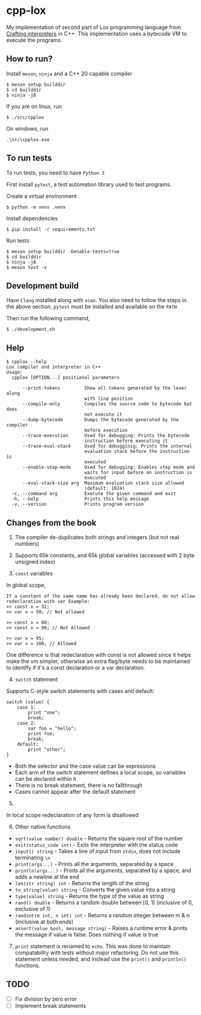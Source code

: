 # cpp-lox

My implementation of second part of Lox programming language from [Crafting interpreters](https://www.craftinginterpreters.com/contents.html) in C++. This implementation uses a bytecode VM to execute the programs.

## How to run?

Install `meson`, `ninja` and a C++ 20 capable compiler

```
$ meson setup builddir
$ cd builddir
$ ninja -j8
```

If you are on linux, run
```
$ ./src/cpplox
```

On windows, run
```
.\src\cpplox.exe
```

## To run tests

To run tests, you need to have `Python 3`

First install `pytest`, a test automation library used to test programs.

Create a virtual environment
```
$ python -m venv .venv
```

Install dependencies
```
$ pip install -r requirements.txt
```

Run tests
```
$ meson setup builddir -Denable-tests=true
$ cd builddir
$ ninja -j8
$ meson test -v
```

## Development build

Have `Clang` installed along with `asan`. You also need to follow the steps in the above section, `pytest` must be installed and available on the `PATH`

Then run the following command,
```
$ ./development.sh
```

## Help
```
$ cpplox --help
Lox compiler and interpreter in C++
Usage:
  cpplox [OPTION...] positional parameters

      --print-tokens         Show all tokens generated by the lexer along 
                             with line position
      --compile-only         Compiles the source code to bytecode but does 
                             not execute it
      --dump-bytecode        Dumps the bytecode generated by the compiler 
                             before execution
      --trace-execution      Used for debugging: Prints the bytecode 
                             instruction before executing it
      --trace-eval-stack     Used for debugginig: Prints the internal 
                             evaluation stack before the instruction is 
                             executed
      --enable-step-mode     Used for debugging: Enables step mode and 
                             waits for input before an instruction is 
                             executed
      --eval-stack-size arg  Maximum evaluation stack size allowed 
                             (default: 1024)
  -c, --command arg          Execute the given command and exit
  -h, --help                 Prints this help message
  -v, --version              Prints program version
```

## Changes from the book

1) The compiler de-duplicates both strings and integers (but not real numbers)

2) Supports 65k constants, and 65k global variables (accessed with 2 byte unsigned index)

3) `const` variables

In global scope,
```
If a constant of the same name has already been declared, do not allow
redeclaration with var Example:
>> const x = 32;
>> var x = 50; // Not allowed

>> const x = 80;
>> const x = 90; // Not Allowed

>> var x = 95;
>> var x = 100; // Allowed
```

One difference is that redeclaration with const is not allowed since it helps make the vm simpler, otherwise an extra flag/byte needs to be maintained to identify if it's a const declaration or a var declaration.

4) `switch` statement

Supports C-style switch statements with cases and default:

```lox
switch (value) {
    case 1:
        print "one";
        break;
    case 2:
        var foo = "hello";
        print foo;
        break;
    default:
        print "other";
}
```
- Both the selector and the case value can be expressions  
- Each arm of the switch statement defines a local scope, so variables can be declared within it
- There is no break statement, there is no fallthrough
- Cases cannot appear after the default statement

5) 

In local scope redeclaration of any form is disallowed

6) Other native functions

- `sqrt(value number) double` - Returns the square root of the number
- `exit(status_code int)` - Exits the interpreter with the status code
- `input() string` - Takes a line of input from `stdin`, does not include terminating `\n`
- `print(args...)` - Prints all the arguments, separated by a space
- `println(args...)` - Prints all the arguments, separated by a space, and adds a newline at the end
- `len(str string) int` - Returns the length of the string
- `to_string(value) string` - Converts the given value into a string
- `type(value) string` - Returns the type of the value as string
- `rand() double` - Returns a random double between [0, 1) (inclusive of 0, exclusive of 1)
- `randint(m int, n int) int` - Returns a random integer between m & n (inclusive at both ends)
- `assert(value bool, message string)` - Raises a runtime error & prints the message if value is false. Does nothing if value is true

7) `print` statement is renamed to `echo`. This was done to maintain compatability with tests without major refactoring.
Do not use this statement unless needed, and instead use the `print()` and `println()` functions.

## TODO
- [ ] Fix division by zero error
- [ ] Implement break statements
